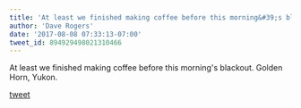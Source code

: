 ```yaml
---
title: 'At least we finished making coffee before this morning&#39;s blackout. Golden...'
author: 'Dave Rogers'
date: '2017-08-08 07:33:13-07:00'
tweet_id: 894929498021310466
---
```

At least we finished making coffee before this morning's blackout. Golden Horn, Yukon.

[tweet](https://twitter.com/yukondude/status/894929498021310466)